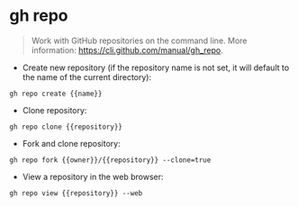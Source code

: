 # gh repo

> Work with GitHub repositories on the command line.
> More information: <https://cli.github.com/manual/gh_repo>.

- Create new repository (if the repository name is not set, it will default to the name of the current directory):

`gh repo create {{name}}`

- Clone repository:

`gh repo clone {{repository}}`

- Fork and clone repository:

`gh repo fork {{owner}}/{{repository}} --clone=true`

- View a repository in the web browser:

`gh repo view {{repository}} --web`
